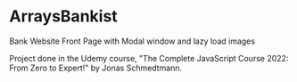 # ArraysBankist
Bank Website Front Page with Modal window and lazy load images

Project done in the Udemy course, "The Complete JavaScript Course 2022: From Zero to Expert!" by Jonas Schmedtmann.
